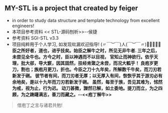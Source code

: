## MY-STL is a project that created by feiger 
- in order to study data structure and template technology from excellent engineers!
- 本项目参考资料 << STL-源码刨析>>--侯捷
- 参考资料  SGI-STL v3.3   
- 项目纯粹用于个人学习, 如发现纰漏欢迎指导!
(〃￣︶￣)人(￣︶￣〃)🍖🍖🍖🍖🍖
**臣之所好者，道也，进乎技矣。始臣之解牛之时，所见无非牛者.
三年之后，未尝见全牛也。方今之时，臣以神遇而不以目视，
官知止而神欲行。依乎天理，批大郤，导大窾，因其固然，技经肯綮之未尝，而况大軱乎！
良庖岁更刀，割也；族庖月更刀，折也。今臣之刀十九年矣，所解数千牛矣，而刀刃若新发于硎。
彼节者有间，而刀刃者无厚；以无厚入有间，恢恢乎其于游刃必有余地矣，是以十九年而刀刃若新发于硎。
虽然，每至于族，吾见其难为，怵然为戒，视为止，行为迟。
动刀甚微，謋然已解，如土委地。提刀而立，为之四顾，为之踌躇满志，善刀而藏之。--<<庖丁解牛>>**
> 借庖丁之言与诸君共勉!
